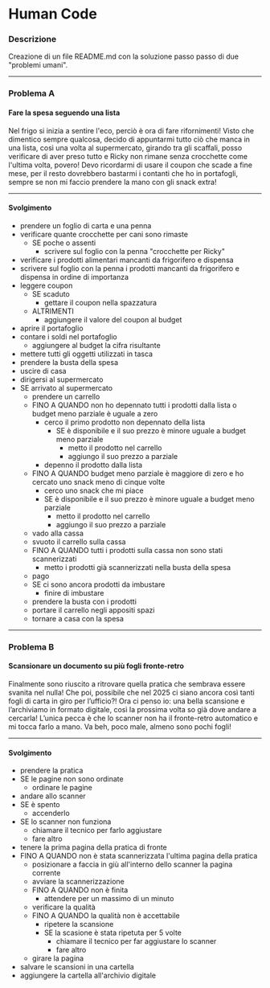 # Human Code

### Descrizione

Creazione di un file README.md con la soluzione passo passo di due "problemi umani".

---

### Problema A

#### Fare la spesa seguendo una lista

Nel frigo si inizia a sentire l'eco, perciò è ora di fare rifornimenti!
Visto che dimentico sempre qualcosa, decido di appuntarmi tutto ciò che manca in una lista, così una volta al supermercato, girando tra gli scaffali, posso verificare di aver preso tutto e Ricky non rimane senza crocchette come l'ultima volta, povero! Devo ricordarmi di usare il coupon che scade a fine mese, per il resto dovrebbero bastarmi i contanti che ho in portafogli, sempre se non mi faccio prendere la mano con gli snack extra!

---
#### Svolgimento

- prendere un foglio di carta e una penna
- verificare quante crocchette per cani sono rimaste
  - SE poche o assenti
    - scrivere sul foglio con la penna "crocchette per Ricky"
- verificare i prodotti alimentari mancanti da frigorifero e dispensa
- scrivere sul foglio con la penna i prodotti mancanti da frigorifero e dispensa in ordine di importanza
- leggere coupon
  - SE scaduto
    - gettare il coupon nella spazzatura
  - ALTRIMENTI 
    - aggiungere il valore del coupon al budget
- aprire il portafoglio
- contare i soldi nel portafoglio
  - aggiungere al budget la cifra risultante
- mettere tutti gli oggetti utilizzati in tasca
- prendere la busta della spesa
- uscire di casa
- dirigersi al supermercato
- SE arrivato al supermercato
  - prendere un carrello
  - FINO A QUANDO non ho depennato tutti i prodotti dalla lista o budget meno parziale è uguale a zero
    - cerco il primo prodotto non depennato della lista
      - SE è disponibile e il suo prezzo è minore uguale a budget meno parziale
        - metto il prodotto nel carrello
        - aggiungo il suo prezzo a parziale
    - depenno il prodotto dalla lista
  - FINO A QUANDO budget meno parziale è maggiore di zero e ho cercato uno snack meno di cinque volte
    - cerco uno snack che mi piace
    - SE è disponibile e il suo prezzo è minore uguale a budget meno parziale
        - metto il prodotto nel carrello
        - aggiungo il suo prezzo a parziale
  - vado alla cassa
  - svuoto il carrello sulla cassa
  - FINO A QUANDO tutti i prodotti sulla cassa non sono stati scannerizzati
    - metto i prodotti già scannerizzati nella busta della spesa
  - pago 
  - SE ci sono ancora prodotti da imbustare
    - finire di imbustare
  - prendere la busta con i prodotti
  - portare il carrello negli appositi spazi
  - tornare a casa con la spesa


---

### Problema B

#### Scansionare un documento su più fogli fronte-retro

Finalmente sono riuscito a ritrovare quella pratica che sembrava essere svanita nel nulla! Che poi, possibile che nel 2025 ci siano ancora così tanti fogli di carta in giro per l’ufficio?! Ora ci penso io: una bella scansione e l’archiviamo in formato digitale, così la prossima volta so già dove andare a cercarla! L’unica pecca è che lo scanner non ha il fronte-retro automatico e mi tocca farlo a mano. Va beh, poco male, almeno sono pochi fogli!

---
#### Svolgimento

- prendere la pratica
- SE le pagine non sono ordinate
  - ordinare le pagine
- andare allo scanner
- SE è spento
  - accenderlo
- SE lo scanner non funziona
  - chiamare il tecnico per farlo aggiustare
  - fare altro
- tenere la prima pagina della pratica di fronte
- FINO A QUANDO non è stata scannerizzata l'ultima pagina della pratica
  - posizionare a faccia in giù all'interno dello scanner la pagina corrente
  - avviare la scannerizzazione
  - FINO A QUANDO non è finita 
    - attendere per un massimo di un minuto
  - verificare la qualità
  - FINO A QUANDO la qualità non è accettabile
    - ripetere la scansione
    - SE la scasione è stata ripetuta per 5 volte
      - chiamare il tecnico per far aggiustare lo scanner
      - fare altro
  - girare la pagina
- salvare le scansioni in una cartella
- aggiungere la cartella all'archivio digitale
